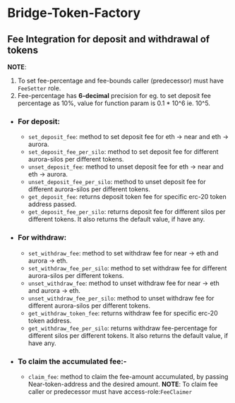 # Bridge-Token-Factory

## Fee Integration for deposit and withdrawal of tokens

**NOTE**:

1. To set fee-percentage and fee-bounds caller (predecessor) must have `FeeSetter` role.
2. Fee-percentage has **6-decimal** precision for eg. to set deposit fee percentage as 10%, value for function param is 0.1 \* 10^6 ie. 10^5.

- ### For deposit:

  - `set_deposit_fee`: method to set deposit fee for eth -> near and eth -> aurora.
  - `set_deposit_fee_per_silo`: method to set deposit fee for different aurora-silos per different tokens.
  - `unset_deposit_fee`: method to unset deposit fee for eth -> near and eth -> aurora.
  - `unset_deposit_fee_per_silo`: method to unset deposit fee for different aurora-silos per different tokens.
  - `get_deposit_fee`: returns deposit token fee for specific erc-20 token address passed.
  - `get_deposit_fee_per_silo`: returns deposit fee for different silos per different tokens. It also returns the default value, if have any.

- ### For withdraw:

  - `set_withdraw_fee`: method to set withdraw fee for near -> eth and aurora -> eth.
  - `set_withdraw_fee_per_silo`: method to set withdraw fee for different aurora-silos per different tokens.
  - `unset_withdraw_fee`: method to unset withdraw fee for near -> eth and aurora -> eth.
  - `unset_withdraw_fee_per_silo`: method to unset withdraw fee for different aurora-silos per different tokens.
  - `get_withdraw_token_fee`: returns withdraw fee for specific erc-20 token address.
  - `get_withdraw_fee_per_silo`: returns withdraw fee-percentage for different silos per different tokens. It also returns the default value, if have any.

- ### To claim the accumulated fee:-
  - `claim_fee`: method to claim the fee-amount accumulated, by passing Near-token-address and the desired amount.
    **NOTE**: To claim fee caller or predecessor must have access-role:`FeeClaimer`
